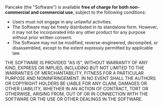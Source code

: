 Pancake (the "Software") is available **free of charge for both non-commercial and commercial use**, subject to the following conditions:

* Users must not engage in any unlawful activities.
* The Software may be freely distributed in its standalone form. However, it may not be incorporated into any other product for any purpose without prior written consent.
* The Software may not be modified, reverse-engineered, decompiled, or disassembled, except to the extent expressly permitted by applicable law.

THE SOFTWARE IS PROVIDED "AS IS", WITHOUT WARRANTY OF ANY KIND, EXPRESS OR IMPLIED, INCLUDING BUT NOT LIMITED TO THE WARRANTIES OF MERCHANTABILITY, FITNESS FOR A PARTICULAR PURPOSE AND NONINFRINGEMENT. IN NO EVENT SHALL THE AUTHORS OR COPYRIGHT HOLDERS BE LIABLE FOR ANY CLAIM, DAMAGES OR OTHER LIABILITY, WHETHER IN AN ACTION OF CONTRACT, TORT OR OTHERWISE, ARISING FROM, OUT OF OR IN CONNECTION WITH THE SOFTWARE OR THE USE OR OTHER DEALINGS IN THE SOFTWARE.
